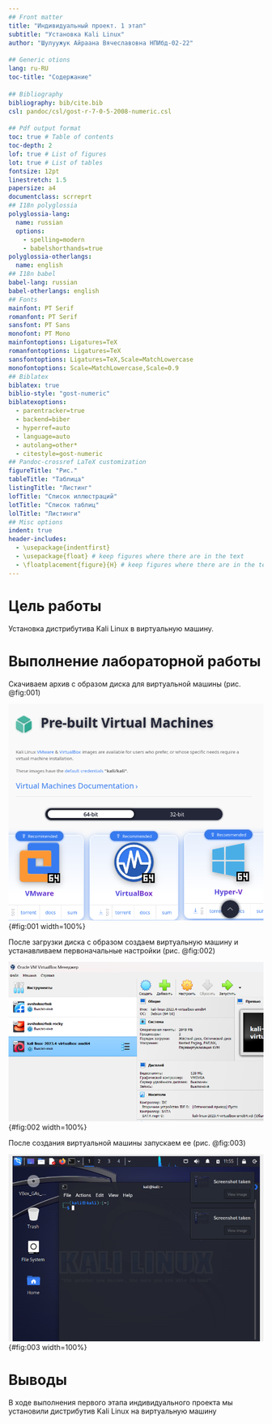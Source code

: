 ```yaml
---
## Front matter
title: "Индивидуальный проект. 1 этап"
subtitle: "Установка Kali Linux"
author: "Шулуужук Айраана Вячеславовна НПИбд-02-22"

## Generic otions
lang: ru-RU
toc-title: "Содержание"

## Bibliography
bibliography: bib/cite.bib
csl: pandoc/csl/gost-r-7-0-5-2008-numeric.csl

## Pdf output format
toc: true # Table of contents
toc-depth: 2
lof: true # List of figures
lot: true # List of tables
fontsize: 12pt
linestretch: 1.5
papersize: a4
documentclass: scrreprt
## I18n polyglossia
polyglossia-lang:
  name: russian
  options:
	- spelling=modern
	- babelshorthands=true
polyglossia-otherlangs:
  name: english
## I18n babel
babel-lang: russian
babel-otherlangs: english
## Fonts
mainfont: PT Serif
romanfont: PT Serif
sansfont: PT Sans
monofont: PT Mono
mainfontoptions: Ligatures=TeX
romanfontoptions: Ligatures=TeX
sansfontoptions: Ligatures=TeX,Scale=MatchLowercase
monofontoptions: Scale=MatchLowercase,Scale=0.9
## Biblatex
biblatex: true
biblio-style: "gost-numeric"
biblatexoptions:
  - parentracker=true
  - backend=biber
  - hyperref=auto
  - language=auto
  - autolang=other*
  - citestyle=gost-numeric
## Pandoc-crossref LaTeX customization
figureTitle: "Рис."
tableTitle: "Таблица"
listingTitle: "Листинг"
lofTitle: "Список иллюстраций"
lotTitle: "Список таблиц"
lolTitle: "Листинги"
## Misc options
indent: true
header-includes:
  - \usepackage{indentfirst}
  - \usepackage{float} # keep figures where there are in the text
  - \floatplacement{figure}{H} # keep figures where there are in the text
---
```


# Цель работы

Установка дистрибутива Kali Linux в виртуальную машину.

# Выполнение лабораторной работы

Скачиваем архив с образом диска для виртуальной машины (рис. @fig:001)

![скачивание архива](image/1.png){#fig:001 width=100%}

После загрузки диска с образом создаем виртуальную машину и устанавливаем первоначальные настройки (рис. @fig:002)

![созданная виртуальная машина](image/2.png){#fig:002 width=100%}

После создания виртуальной машины запускаем ее (рис. @fig:003)

![запуск виртуальной машины](image/3.png){#fig:003 width=100%}

# Выводы

В ходе выполнения первого этапа индивидуального проекта мы установили дистрибутив Kali Linux на виртуальную машину

